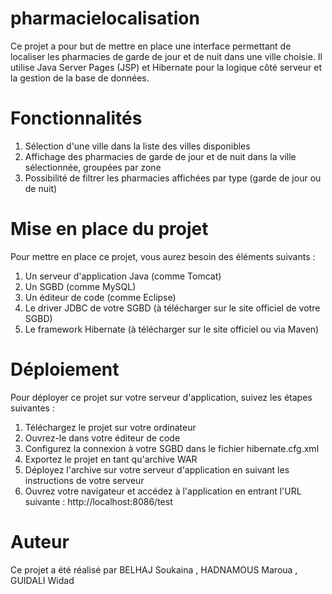 # pharmacielocalisation
Ce projet a pour but de mettre en place une interface permettant de localiser les pharmacies de garde de jour et de nuit dans une ville choisie. Il utilise Java Server Pages (JSP) et Hibernate pour la logique côté serveur et la gestion de la base de données.

# Fonctionnalités
1. Sélection d'une ville dans la liste des villes disponibles
2. Affichage des pharmacies de garde de jour et de nuit dans la ville sélectionnée, groupées par zone
3. Possibilité de filtrer les pharmacies affichées par type (garde de jour ou de nuit)
# Mise en place du projet
Pour mettre en place ce projet, vous aurez besoin des éléments suivants :

1. Un serveur d'application Java (comme Tomcat)
2. Un SGBD (comme MySQL)
3. Un éditeur de code (comme Eclipse)
4. Le driver JDBC de votre SGBD (à télécharger sur le site officiel de votre SGBD)
5. Le framework Hibernate (à télécharger sur le site officiel ou via Maven)
# Déploiement
Pour déployer ce projet sur votre serveur d'application, suivez les étapes suivantes :

1. Téléchargez le projet sur votre ordinateur
2. Ouvrez-le dans votre éditeur de code
3. Configurez la connexion à votre SGBD dans le fichier hibernate.cfg.xml
4. Exportez le projet en tant qu'archive WAR
5. Déployez l'archive sur votre serveur d'application en suivant les instructions de votre serveur
6. Ouvrez votre navigateur et accédez à l'application en entrant l'URL suivante : http://localhost:8086/test
# Auteur
Ce projet a été réalisé par BELHAJ Soukaina , HADNAMOUS Maroua , GUIDALI Widad 

